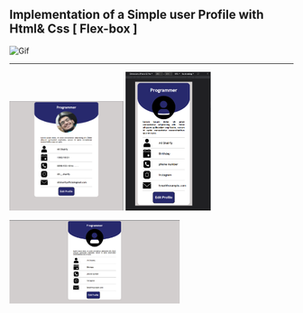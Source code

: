 ## Implementation of a Simple user Profile with Html& Css [ Flex-box ]

![Gif](https://github.com/alisharifyy/Html-Page/blob/main/User-Profile/img/user.gif)

___


<img src="img/demo.png" width="40%"> <img src="img/mobile-user.png" width="30%">

<img src="img/profile.png" width="60%">
